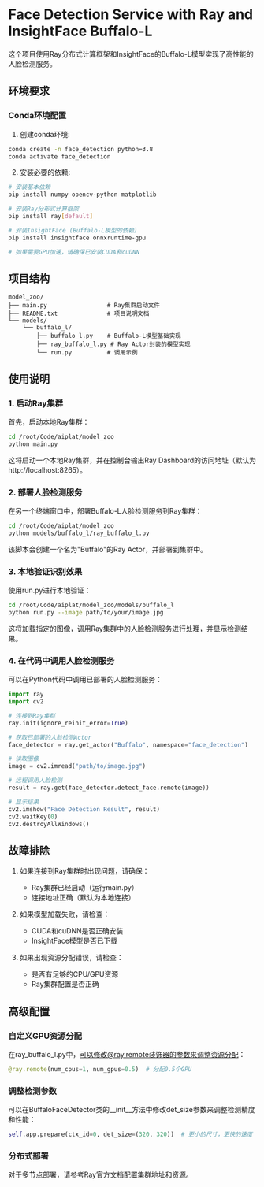 # Face Detection Service with Ray and InsightFace Buffalo-L

这个项目使用Ray分布式计算框架和InsightFace的Buffalo-L模型实现了高性能的人脸检测服务。

## 环境要求

### Conda环境配置

1. 创建conda环境:

```bash
conda create -n face_detection python=3.8
conda activate face_detection
```

2. 安装必要的依赖:

```bash
# 安装基本依赖
pip install numpy opencv-python matplotlib

# 安装Ray分布式计算框架
pip install ray[default]

# 安装InsightFace (Buffalo-L模型的依赖)
pip install insightface onnxruntime-gpu

# 如果需要GPU加速，请确保已安装CUDA和cuDNN
```

## 项目结构

```
model_zoo/
├── main.py                 # Ray集群启动文件
├── README.txt              # 项目说明文档
└── models/
    └── buffalo_l/
        ├── buffalo_l.py    # Buffalo-L模型基础实现
        ├── ray_buffalo_l.py # Ray Actor封装的模型实现
        └── run.py          # 调用示例
```

## 使用说明

### 1. 启动Ray集群

首先，启动本地Ray集群：

```bash
cd /root/Code/aiplat/model_zoo
python main.py
```

这将启动一个本地Ray集群，并在控制台输出Ray Dashboard的访问地址（默认为http://localhost:8265）。

### 2. 部署人脸检测服务

在另一个终端窗口中，部署Buffalo-L人脸检测服务到Ray集群：

```bash
cd /root/Code/aiplat/model_zoo
python models/buffalo_l/ray_buffalo_l.py
```

该脚本会创建一个名为"Buffalo"的Ray Actor，并部署到集群中。

### 3. 本地验证识别效果

使用run.py进行本地验证：

```bash
cd /root/Code/aiplat/model_zoo/models/buffalo_l
python run.py --image path/to/your/image.jpg
```

这将加载指定的图像，调用Ray集群中的人脸检测服务进行处理，并显示检测结果。

### 4. 在代码中调用人脸检测服务

可以在Python代码中调用已部署的人脸检测服务：

```python
import ray
import cv2

# 连接到Ray集群
ray.init(ignore_reinit_error=True)

# 获取已部署的人脸检测Actor
face_detector = ray.get_actor("Buffalo", namespace="face_detection")

# 读取图像
image = cv2.imread("path/to/image.jpg")

# 远程调用人脸检测
result = ray.get(face_detector.detect_face.remote(image))

# 显示结果
cv2.imshow("Face Detection Result", result)
cv2.waitKey(0)
cv2.destroyAllWindows()
```

## 故障排除

1. 如果连接到Ray集群时出现问题，请确保：
   - Ray集群已经启动（运行main.py）
   - 连接地址正确（默认为本地连接）

2. 如果模型加载失败，请检查：
   - CUDA和cuDNN是否正确安装
   - InsightFace模型是否已下载

3. 如果出现资源分配错误，请检查：
   - 是否有足够的CPU/GPU资源
   - Ray集群配置是否正确

## 高级配置

### 自定义GPU资源分配

在ray_buffalo_l.py中，可以修改@ray.remote装饰器的参数来调整资源分配：

```python
@ray.remote(num_cpus=1, num_gpus=0.5)  # 分配0.5个GPU
```

### 调整检测参数

可以在BuffaloFaceDetector类的__init__方法中修改det_size参数来调整检测精度和性能：

```python
self.app.prepare(ctx_id=0, det_size=(320, 320))  # 更小的尺寸，更快的速度
```

### 分布式部署

对于多节点部署，请参考Ray官方文档配置集群地址和资源。